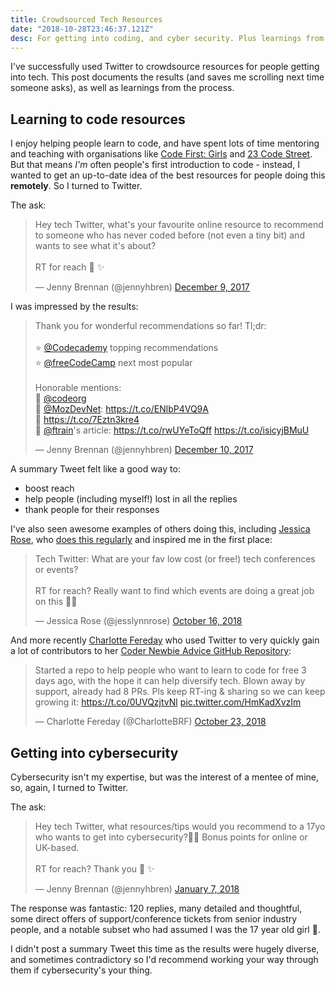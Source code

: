 ```yaml
---
title: Crowdsourced Tech Resources
date: "2018-10-28T23:46:37.121Z"
desc: For getting into coding, and cyber security. Plus learnings from crowdsourcing on Twitter.
---
```


I've successfully used Twitter to crowdsource resources for people getting into tech. This post documents the results (and saves me scrolling next time someone asks), as well as learnings from the process.

## Learning to code resources

I enjoy helping people learn to code, and have spent lots of time mentoring and teaching with organisations like [Code First: Girls](http://codefirstgirls.org.uk) and [23 Code Street](http://23codestreet.com). But that means *I'm* often people's first introduction to code - instead, I wanted to get an up-to-date idea of the best resources for people doing this **remotely**. So I turned to Twitter.

The ask:

<blockquote class="twitter-tweet tw-align-center" data-partner="tweetdeck"><p lang="en" dir="ltr">Hey tech Twitter, what&#39;s your favourite online resource to recommend to someone who has never coded before (not even a tiny bit) and wants to see what it&#39;s about? <br><br>RT for reach 🙏 ✨</p>&mdash; Jenny Brennan (@jennyhbren) <a href="https://twitter.com/jennyhbren/status/939445849888821248?ref_src=twsrc%5Etfw">December 9, 2017</a></blockquote>
<script async src="https://platform.twitter.com/widgets.js" charset="utf-8"></script>

I was impressed by the results:

<blockquote class="twitter-tweet tw-align-center" data-partner="tweetdeck"><p lang="en" dir="ltr">Thank you for wonderful recommendations so far! Tl;dr:<br><br>⭐️ <a href="https://twitter.com/Codecademy?ref_src=twsrc%5Etfw">@Codecademy</a> topping recommendations<br>⭐️ <a href="https://twitter.com/freeCodeCamp?ref_src=twsrc%5Etfw">@freeCodeCamp</a> next most popular<br><br>Honorable mentions:<br>🔸 <a href="https://twitter.com/codeorg?ref_src=twsrc%5Etfw">@codeorg</a> <br>🔸 <a href="https://twitter.com/MozDevNet?ref_src=twsrc%5Etfw">@MozDevNet</a>: <a href="https://t.co/ENlbP4VQ9A">https://t.co/ENlbP4VQ9A</a><br>🔸 <a href="https://t.co/7Eztn3kre4">https://t.co/7Eztn3kre4</a><br>🔸 <a href="https://twitter.com/ftrain?ref_src=twsrc%5Etfw">@ftrain</a>&#39;s article: <a href="https://t.co/rwUYeToQff">https://t.co/rwUYeToQff</a> <a href="https://t.co/isicyjBMuU">https://t.co/isicyjBMuU</a></p>&mdash; Jenny Brennan (@jennyhbren) <a href="https://twitter.com/jennyhbren/status/939932589762195456?ref_src=twsrc%5Etfw">December 10, 2017</a></blockquote>
<script async src="https://platform.twitter.com/widgets.js" charset="utf-8"></script>

A summary Tweet felt like a good way to:
* boost reach
* help people (including myself!) lost in all the replies
* thank people for their responses

I've also seen awesome examples of others doing this, including [Jessica Rose](https://twitter.com/jesslynnrose), who [does this regularly](https://twitter.com/search?q=from%3Ajesslynnrose%20tech%20twitter&src=typd) and inspired me in the first place:

<blockquote class="twitter-tweet tw-align-center" data-partner="tweetdeck"><p lang="en" dir="ltr">Tech Twitter: What are your fav low cost (or free!) tech conferences or events?<br><br>RT for reach? Really want to find which events are doing a great job on this 💸✨</p>&mdash; Jessica Rose (@jesslynnrose) <a href="https://twitter.com/jesslynnrose/status/1052226607656685568?ref_src=twsrc%5Etfw">October 16, 2018</a></blockquote>
<script async src="https://platform.twitter.com/widgets.js" charset="utf-8"></script>

And more recently [Charlotte Fereday](https://twitter.com/CharlotteBRF) who used Twitter to very quickly gain a lot of contributors to her [Coder Newbie Advice GitHub Repository](https://github.com/charlottebrf/coder-newbie-advice):

<blockquote class="twitter-tweet tw-align-center" data-lang="en"><p lang="en" dir="ltr">Started a repo to help people who want to learn to code for free 3 days ago, with the hope it can help diversify tech. Blown away by support, already had 8 PRs. Pls keep RT-ing &amp; sharing so we can keep growing it: <a href="https://t.co/0UVQzjtvNl">https://t.co/0UVQzjtvNl</a> <a href="https://t.co/HmKadXvzIm">pic.twitter.com/HmKadXvzIm</a></p>&mdash; Charlotte Fereday (@CharlotteBRF) <a href="https://twitter.com/CharlotteBRF/status/1054848928896684032?ref_src=twsrc%5Etfw">October 23, 2018</a></blockquote>
<script async src="https://platform.twitter.com/widgets.js" charset="utf-8"></script>


## Getting into cybersecurity

Cybersecurity isn't my expertise, but was the interest of a mentee of mine, so, again, I turned to Twitter.

The ask:

<blockquote class="twitter-tweet tw-align-center" data-partner="tweetdeck"><p lang="en" dir="ltr">Hey tech Twitter, what resources/tips would you recommend to a 17yo who wants to get into cybersecurity?👩‍💻 Bonus points for online or UK-based. <br><br>RT for reach? Thank you 🙏 ✨</p>&mdash; Jenny Brennan (@jennyhbren) <a href="https://twitter.com/jennyhbren/status/949991497218383872?ref_src=twsrc%5Etfw">January 7, 2018</a></blockquote>
<script async src="https://platform.twitter.com/widgets.js" charset="utf-8"></script>

The response was fantastic: 120 replies, many detailed and thoughtful, some direct offers of support/conference tickets from senior industry people, and a notable subset who had assumed I was the 17 year old girl 💁. 

I didn't post a summary Tweet this time as the results were hugely diverse, and sometimes contradictory so I'd recommend working your way through them if cybersecurity's your thing.


